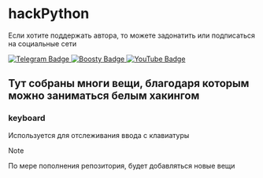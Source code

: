 # hackPython

Если хотите поддержать автора, то можете задонатить или подписаться на социальные сети

<div id="badges">
  <a href="https://t.me/tulopex">
    <img src="https://img.shields.io/badge/Telegram-blue?style=for-the-badge&logo=telegram&logoColor=white" alt="Telegram Badge"/>
  </a>
  <a href="https://boosty.to/tulopex/donate">
    <img src="https://img.shields.io/badge/Boosty-orange?style=for-the-badge&logo=boosty&logoColor=white" alt="Boosty Badge"/>
  </a>
  <a href="https://www.youtube.com/@Tulopex">
    <img src="https://img.shields.io/badge/YouTube-red?style=for-the-badge&logo=youtube&logoColor=white" alt="YouTube Badge"/>
  </a>
</div>

## Тут собраны многи вещи, благодаря которым можно заниматься белым хакингом

### keyboard

Используется для отслеживания ввода с клавиатуры

> [!NOTE]
> По мере пополнения репозитория, будет добавляться новые вещи